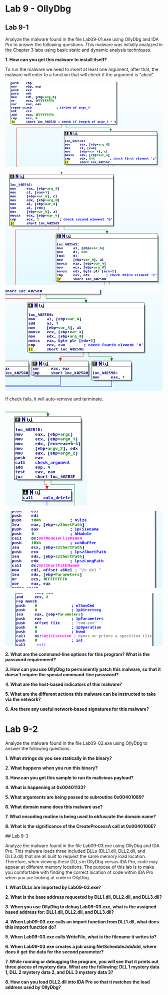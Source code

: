 # Lab 9 - OllyDbg

## Lab 9-1

Analyze the malware found in the file Lab09-01.exe using OllyDbg and IDA Pro to answer the following questions. This malware was initially analyzed in the Chapter 3 labs using basic static and dynamic analysis techniques.

**1. How can you get this malware to install itself?**

To run the malware we need to insert at least one argument, after that, the malware will enter to a function that will check if the argument is "abcd".

![_IDA Pro_ check argument 1](../Pictures/Lab_09/lab_09-01_1_ida_pro_1.png)

![_IDA Pro_ check argument 2](../Pictures/Lab_09/lab_09-01_1_ida_pro_2.png)

![_IDA Pro_ check argument 3](../Pictures/Lab_09/lab_09-01_1_ida_pro_3.png)

If check fails, it will auto-remove and terminate.

![_IDA Pro_ auto-remove 1](../Pictures/Lab_09/lab_09-01_1_ida_pro_4.png)

![_IDA Pro_ auto-remove 2](../Pictures/Lab_09/lab_09-01_1_ida_pro_5.png)

![_IDA Pro_ auto-remove 3](../Pictures/Lab_09/lab_09-01_1_ida_pro_6.png)


**2. What are the command-line options for this program? What is the password requirement?**

**3. How can you use OllyDbg to permanently patch this malware, so that it doesn’t require the special command-line password?**

**4. What are the host-based indicators of this malware?**

**5. What are the different actions this malware can be instructed to take via the network?**

**6. Are there any useful network-based signatures for this malware?**

# Lab 9-2

Analyze the malware found in the file Lab09-02.exe using OllyDbg to answer the following questions.

**1. What strings do you see statically in the binary?**

**2. What happens when you run this binary?**

**3. How can you get this sample to run its malicious payload?**

**4. What is happening at 0x00401133?**

**5. What arguments are being passed to subroutine 0x00401089?**

**6. What domain name does this malware use?**

**7. What encoding routine is being used to obfuscate the domain name?**

**8. What is the significance of the CreateProcessA call at 0x0040106E?**

## Lab 9-3

Analyze the malware found in the file Lab09-03.exe using OllyDbg and IDA Pro. This malware loads three included DLLs (DLL1.dll, DLL2.dll, and DLL3.dll) that are all built to request the same memory load location. Therefore, when viewing these DLLs in OllyDbg versus IDA Pro, code may appear at different memory locations. The purpose of this lab is to make you comfortable with finding the correct location of code within IDA Pro when you are looking at code in OllyDbg.

**1. What DLLs are imported by Lab09-03.exe?**

**2. What is the base address requested by DLL1.dll, DLL2.dll, and DLL3.dll?**

**3. When you use OllyDbg to debug Lab09-03.exe, what is the assigned based address for: DLL1.dll, 
DLL2.dll, and DLL3.dll?**

**4. When Lab09-03.exe calls an import function from DLL1.dll, what does this import function do?**

**5. When Lab09-03.exe calls WriteFile, what is the filename it writes to?**

**6. When Lab09-03.exe creates a job using NetScheduleJobAdd, where does it get the data for the second parameter?**

**7. While running or debugging the program, you will see that it prints out three pieces of mystery data. What are the following: DLL 1 mystery data 1, DLL 2 mystery data 2, and DLL 3 mystery data 3?**

**8. How can you load DLL2.dll into IDA Pro so that it matches the load address used by OllyDbg?**
